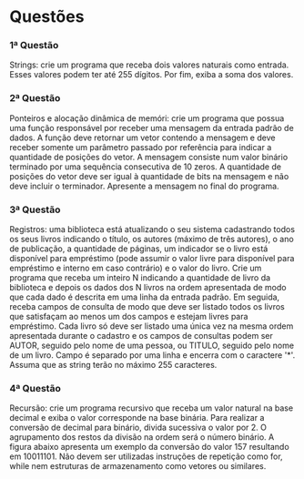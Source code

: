 # Questões 

### 1ª Questão

Strings: crie um programa que receba dois valores naturais como entrada.
Esses valores podem ter até 255 dígitos. Por fim, exiba a soma dos valores.

### 2ª Questão
Ponteiros e alocação dinâmica de memóri: crie um programa que possua uma função responsável por receber uma mensagem da entrada padrão de dados. A função deve retornar um vetor contendo a mensagem e deve receber somente um parâmetro passado por referência para indicar a quantidade de posições do vetor. A mensagem consiste num valor binário terminado por uma sequência consecutiva de 10 zeros. A quantidade de posições do vetor deve ser igual à quantidade de bits na mensagem e não deve incluir o terminador. Apresente a mensagem no final do programa.

### 3ª Questão
Registros: uma biblioteca está atualizando o seu sistema cadastrando todos os seus livros indicando o título, os autores (máximo de três autores), o ano
de publicação, a quantidade de páginas, um indicador se o livro está disponível para empréstimo (pode assumir o valor livre para disponível para empréstimo e interno em caso contrário) e o valor do livro. Crie um programa que receba um inteiro N indicando a quantidade de livro da biblioteca e depois os dados dos N livros na ordem apresentada de modo que cada dado é descrita em uma linha da entrada padrão. Em seguida, receba campos de consulta de modo que deve ser listado todos os livros que satisfaçam ao
menos um dos campos e estejam livres para empréstimo. Cada livro só deve ser listado uma única vez na mesma ordem apresentada durante o cadastro e os campos de consultas podem ser AUTOR, seguido pelo nome de uma pessoa, ou TITULO, seguido pelo nome de um livro. Campo é separado por uma linha e encerra com o caractere '*'. Assuma que as string terão no máximo 255 caracteres.


### 4ª Questão
Recursão: crie um programa recursivo que receba um valor natural na base decimal e exiba o valor corresponde na base binária. Para realizar a conversão de decimal para binário, divida sucessiva o valor por 2. O agrupamento dos restos da divisão na ordem será o número binário. A figura abaixo apresenta um exemplo da conversão do valor 157 resultando em 10011101. Não devem ser utilizadas instruções de repetição como for, while nem estruturas de armazenamento como vetores ou similares.